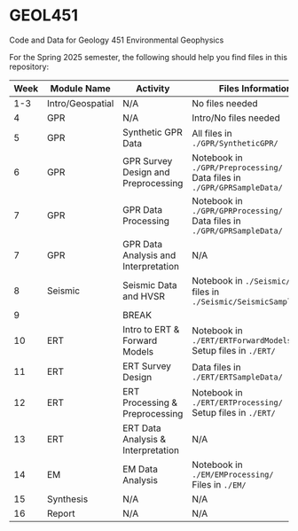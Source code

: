 # GEOL451
Code and Data for Geology 451 Environmental Geophysics

For the Spring 2025 semester, the following should help you find files in this repository:

| Week | Module Name | Activity |Files Information |
|------|-------------|----------|------------------|
| 1-3| Intro/Geospatial| N/A |No files needed|
| 4| GPR | N/A |Intro/No files needed |
| 5| GPR | Synthetic GPR Data  | All files in `./GPR/SyntheticGPR/`  |
| 6| GPR | GPR Survey Design and Preprocessing  | Notebook in `./GPR/Preprocessing/`  <br> Data files in `./GPR/GPRSampleData/` |
| 7| GPR | GPR Data Processing  | Notebook in `./GPR/GPRProcessing/` <br> Data files in `./GPR/GPRSampleData/` |
| 7| GPR | GPR Data Analysis and Interpretation  | N/A |
| 8| Seismic | Seismic Data and HVSR  | Notebook in `./Seismic/` and files in `./Seismic/SeismicSampleData/` |
| 9| | BREAK |
|10| ERT | Intro to ERT & Forward Models | Notebook in `./ERT/ERTForwardModels/` <br> Setup files in `./ERT/` |
|11| ERT | ERT Survey Design | Data files in `./ERT/ERTSampleData/` |
|12| ERT | ERT Processing & Preprocessing |Notebook in `./ERT/ERTProcessing/` <br> Setup files in `./ERT/` |
|13| ERT | ERT Data Analysis & Interpretation | N/A |
|14| EM | EM Data Analysis | Notebook in `./EM/EMProcessing/` <br> Files in `./EM/` |
|15| Synthesis | N/A | N/A |
|16| Report | N/A | N/A |
